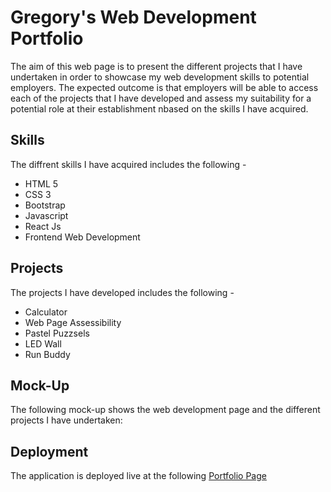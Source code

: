 # Gregory's Web Development Portfolio
The aim of this web page is to present the different projects that I have undertaken in order to showcase my web development skills to potential employers. The expected outcome is that employers will be able to access each of the projects that I have developed and assess my suitability for a potential role at their establishment nbased on the skills I have acquired.

## Skills
The diffrent skills I have acquired includes the following -

* HTML 5
* CSS 3
* Bootstrap
* Javascript
* React Js
* Frontend Web Development

## Projects
The projects I have developed includes the following -

* Calculator
* Web Page Assessibility
* Pastel Puzzsels
* LED Wall
* Run Buddy

## Mock-Up
The following mock-up shows the web development page and the different projects I have undertaken:

## Deployment
The application is deployed live at the following [Portfolio Page](https://kenigreg.github.io/Bootstrap-Portfolio/)

